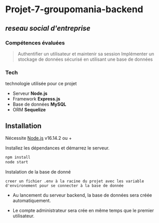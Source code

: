 # Projet-7-groupomania-backend

## _reseau social d'entreprise_

### Compétences évaluées

> Authentifier un utilisateur et maintenir sa session 
> Implémenter un stockage de données sécurisé en utilisant une base de données

### Tech

technologie utilisée pour ce projet

- Serveur **Node.js**
- Framework **Express.js**
- Base de données **MySQL**
- ORM **Sequelize**

## Installation

Nécessite [Node.js](https://nodejs.org/) v16.14.2 ou +

Installez les dépendances et démarrez le serveur.

```sh
npm install
node start
```

Instalation de la base de donné

```
creer un fichier .env à la racine du projet avec les variable d'environement pour se connecter à la base de donnée
```

- Au lancement du serveur backend, la base de données sera créée automatiquement.

- Le compte administrateur sera crée en même temps que le premier utilisateur.
